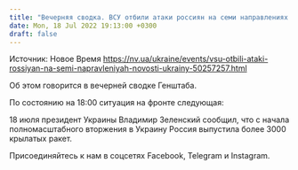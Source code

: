 ```yaml
---
title: "Вечерняя сводка. ВСУ отбили атаки россиян на семи направлениях — Генштаб"
date: Mon, 18 Jul 2022 19:13:00 +0300
draft: false
---
```

Источник: Новое Время https://nv.ua/ukraine/events/vsu-otbili-ataki-rossiyan-na-semi-napravleniyah-novosti-ukrainy-50257257.html


 Об этом говорится в вечерней сводке Генштаба.

По состоянию на 18:00 ситуация на фронте следующая:

18 июля президент Украины Владимир Зеленский сообщил, что с начала полномасштабного вторжения в Украину Россия выпустила более 3000 крылатых ракет.

Присоединяйтесь к нам в соцсетях Facebook, Telegram и Instagram.
